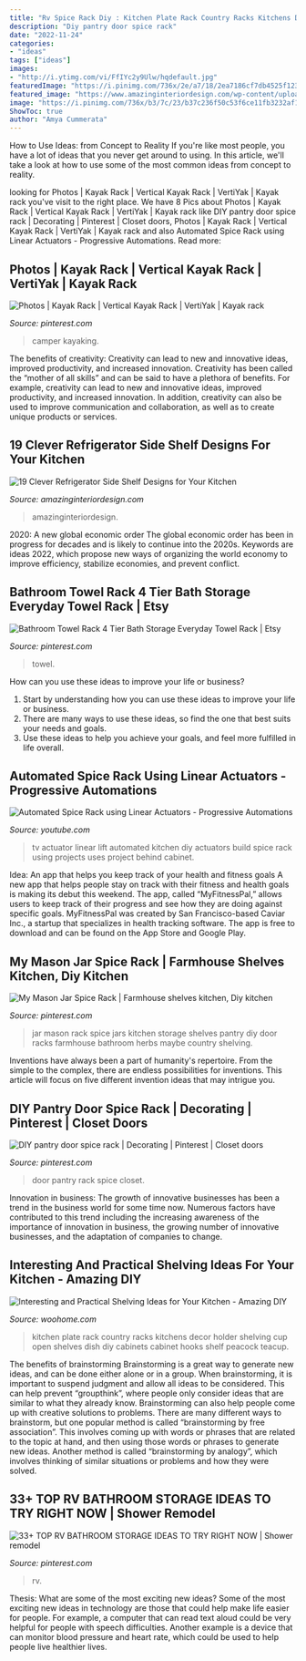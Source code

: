 ```yaml
---
title: "Rv Spice Rack Diy : Kitchen Plate Rack Country Racks Kitchens Decor Holder Shelving Cup Open Shelves Dish Diy Cabinets Cabinet Hooks Shelf Peacock Teacup"
description: "Diy pantry door spice rack"
date: "2022-11-24"
categories:
- "ideas"
tags: ["ideas"]
images:
- "http://i.ytimg.com/vi/FfIYc2y9Ulw/hqdefault.jpg"
featuredImage: "https://i.pinimg.com/736x/2e/a7/18/2ea7186cf7db4525f1230cca5048be3f.jpg"
featured_image: "https://www.amazinginteriordesign.com/wp-content/uploads/2016/07/19-clever-refrigerator-side-shelf-designs-kitchen-1.jpg"
image: "https://i.pinimg.com/736x/b3/7c/23/b37c236f50c53f6ce11fb3232af16fae--spice-rack-organization-diy-pantry-door-organization.jpg?b=t"
ShowToc: true
author: "Amya Cummerata"
---
```



How to Use Ideas: from Concept to Reality
If you're like most people, you have a lot of ideas that you never get around to using. In this article, we'll take a look at how to use some of the most common ideas from concept to reality.

	

		
looking for Photos | Kayak Rack | Vertical Kayak Rack | VertiYak | Kayak rack you've visit to the right place. We have 8 Pics about Photos | Kayak Rack | Vertical Kayak Rack | VertiYak | Kayak rack like DIY pantry door spice rack | Decorating | Pinterest | Closet doors, Photos | Kayak Rack | Vertical Kayak Rack | VertiYak | Kayak rack and also Automated Spice Rack using Linear Actuators - Progressive Automations. Read more:
		
    
## Photos | Kayak Rack | Vertical Kayak Rack | VertiYak | Kayak Rack

<img loading=lazy src="https://i.pinimg.com/originals/46/80/b6/4680b6e23e760802c1b0f7ff0c5b5a04.jpg" onerror="this.onerror=null;this.src='https://tse4.mm.bing.net/th?id=OIP.tec6D9oFTe3wjfZX-diVbAHaLx&amp;pid=15.1';" alt="Photos | Kayak Rack | Vertical Kayak Rack | VertiYak | Kayak rack">

_Source: pinterest.com_

>camper kayaking. 

	

The benefits of creativity: Creativity can lead to new and innovative ideas, improved productivity, and increased innovation.
Creativity has been called the “mother of all skills” and can be said to have a plethora of benefits. For example, creativity can lead to new and innovative ideas, improved productivity, and increased innovation. In addition, creativity can also be used to improve communication and collaboration, as well as to create unique products or services.

    
## 19 Clever Refrigerator Side Shelf Designs For Your Kitchen

<img loading=lazy src="https://www.amazinginteriordesign.com/wp-content/uploads/2016/07/19-clever-refrigerator-side-shelf-designs-kitchen-1.jpg" onerror="this.onerror=null;this.src='https://tse4.mm.bing.net/th?id=OIP.hrgwfvigf2ELfBXbRv8aMAHaGs&amp;pid=15.1';" alt="19 Clever Refrigerator Side Shelf Designs for Your Kitchen">

_Source: amazinginteriordesign.com_

>amazinginteriordesign. 

	

2020: A new global economic order
The global economic order has been in progress for decades and is likely to continue into the 2020s. Keywords are ideas 2022, which propose new ways of organizing the world economy to improve efficiency, stabilize economies, and prevent conflict.

    
## Bathroom Towel Rack 4 Tier Bath Storage Everyday Towel Rack | Etsy

<img loading=lazy src="https://i.pinimg.com/736x/2e/a7/18/2ea7186cf7db4525f1230cca5048be3f.jpg" onerror="this.onerror=null;this.src='https://tse2.mm.bing.net/th?id=OIP.cQYQnq3FjWCa9Ai7aEcHkQHaLH&amp;pid=15.1';" alt="Bathroom Towel Rack 4 Tier Bath Storage Everyday Towel Rack | Etsy">

_Source: pinterest.com_

>towel. 

	

How can you use these ideas to improve your life or business?
1. Start by understanding how you can use these ideas to improve your life or business.
2. There are many ways to use these ideas, so find the one that best suits your needs and goals.
3. Use these ideas to help you achieve your goals, and feel more fulfilled in life overall.

    
## Automated Spice Rack Using Linear Actuators - Progressive Automations

<img loading=lazy src="http://i.ytimg.com/vi/FfIYc2y9Ulw/hqdefault.jpg" onerror="this.onerror=null;this.src='https://tse4.mm.bing.net/th?id=OIP.PzFRp6tKeWlMUQqkzcymngHaFj&amp;pid=15.1';" alt="Automated Spice Rack using Linear Actuators - Progressive Automations">

_Source: youtube.com_

>tv actuator linear lift automated kitchen diy actuators build spice rack using projects uses project behind cabinet. 

	

Idea: An app that helps you keep track of your health and fitness goals
A new app that helps people stay on track with their fitness and health goals is making its debut this weekend. The app, called “MyFitnessPal,” allows users to keep track of their progress and see how they are doing against specific goals. MyFitnessPal was created by San Francisco-based Caviar Inc., a startup that specializes in health tracking software. The app is free to download and can be found on the App Store and Google Play.

    
## My Mason Jar Spice Rack | Farmhouse Shelves Kitchen, Diy Kitchen

<img loading=lazy src="https://i.pinimg.com/originals/39/9c/19/399c19179715272a0d9e981e030893bf.jpg" onerror="this.onerror=null;this.src='https://tse4.mm.bing.net/th?id=OIP.6ZNPWe2DINhKRJ0hExoC5gHaJ4&amp;pid=15.1';" alt="My Mason Jar Spice Rack | Farmhouse shelves kitchen, Diy kitchen">

_Source: pinterest.com_

>jar mason rack spice jars kitchen storage shelves pantry diy door racks farmhouse bathroom herbs maybe country shelving. 

	

Inventions have always been a part of humanity's repertoire. From the simple to the complex, there are endless possibilities for inventions. This article will focus on five different invention ideas that may intrigue you.

    
## DIY Pantry Door Spice Rack | Decorating | Pinterest | Closet Doors

<img loading=lazy src="https://i.pinimg.com/736x/b3/7c/23/b37c236f50c53f6ce11fb3232af16fae--spice-rack-organization-diy-pantry-door-organization.jpg?b=t" onerror="this.onerror=null;this.src='https://tse4.mm.bing.net/th?id=OIP.C39oiJugJYqugD4ocyoJhgHaO_&amp;pid=15.1';" alt="DIY pantry door spice rack | Decorating | Pinterest | Closet doors">

_Source: pinterest.com_

>door pantry rack spice closet. 

	

Innovation in business:
The growth of innovative businesses has been a trend in the business world for some time now. Numerous factors have contributed to this trend including the increasing awareness of the importance of innovation in business, the growing number of innovative businesses, and the adaptation of companies to change.

    
## Interesting And Practical Shelving Ideas For Your Kitchen - Amazing DIY

<img loading=lazy src="http://www.woohome.com/wp-content/uploads/2017/08/kitchen-shelf-ideas-7.jpg" onerror="this.onerror=null;this.src='https://tse4.mm.bing.net/th?id=OIP.ZaZDsPaHquCIXM61_mHXjQHaLW&amp;pid=15.1';" alt="Interesting and Practical Shelving Ideas for Your Kitchen - Amazing DIY">

_Source: woohome.com_

>kitchen plate rack country racks kitchens decor holder shelving cup open shelves dish diy cabinets cabinet hooks shelf peacock teacup. 

	

The benefits of brainstorming
Brainstorming is a great way to generate new ideas, and can be done either alone or in a group. When brainstorming, it is important to suspend judgment and allow all ideas to be considered. This can help prevent “groupthink”, where people only consider ideas that are similar to what they already know. Brainstorming can also help people come up with creative solutions to problems.
There are many different ways to brainstorm, but one popular method is called “brainstorming by free association”. This involves coming up with words or phrases that are related to the topic at hand, and then using those words or phrases to generate new ideas. Another method is called “brainstorming by analogy”, which involves thinking of similar situations or problems and how they were solved.

    
## 33+ TOP RV BATHROOM STORAGE IDEAS TO TRY RIGHT NOW | Shower Remodel

<img loading=lazy src="https://i.pinimg.com/736x/ba/01/c5/ba01c5e80478d9dec67f3c66b5e909dc.jpg" onerror="this.onerror=null;this.src='https://tse4.mm.bing.net/th?id=OIP.egZbVMbAtYFSV9nd_1Y61QHaLn&amp;pid=15.1';" alt="33+ TOP RV BATHROOM STORAGE IDEAS TO TRY RIGHT NOW | Shower remodel">

_Source: pinterest.com_

>rv. 

	

Thesis: What are some of the most exciting new ideas?
Some of the most exciting new ideas in technology are those that could help make life easier for people. For example, a computer that can read text aloud could be very helpful for people with speech difficulties. Another example is a device that can monitor blood pressure and heart rate, which could be used to help people live healthier lives.

